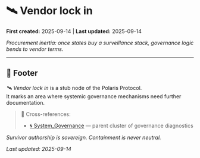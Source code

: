 # 🛰️ Vendor lock in  

**First created:** 2025-09-14 | **Last updated:** 2025-09-14  

*Procurement inertia: once states buy a surveillance stack, governance logic bends to vendor terms.*  

---

## 🏮 Footer  

*🛰️ Vendor lock in* is a stub node of the Polaris Protocol.  
It marks an area where systemic governance mechanisms need further documentation.  

> 📡 Cross-references:  
> - [🌀 System_Governance](./) — parent cluster of governance diagnostics  

*Survivor authorship is sovereign. Containment is never neutral.*  

_Last updated: 2025-09-14_  
